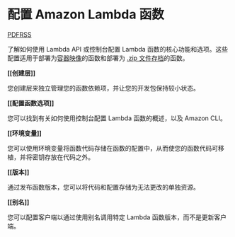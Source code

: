# 配置 Amazon Lambda 函数

[PDF](https://docs.amazonaws.cn/lambda/latest/dg/lambda-dg.pdf#lambda-functions)[RSS](https://docs.amazonaws.cn/lambda/latest/dg/lambda-updates.rss)

了解如何使用 Lambda API 或控制台配置 Lambda 函数的核心功能和选项。这些配置适用于部署为[容器映像](https://docs.amazonaws.cn/lambda/latest/dg/gettingstarted-images.html)的函数和部署为 [.zip 文件存档](https://docs.amazonaws.cn/lambda/latest/dg/configuration-function-zip.html)的函数。

**[[创建层]]**

您创建层来独立管理您的函数依赖项，并让您的开发包保持较小状态。

**[[配置函数选项]]**

您可以找到有关如何使用控制台配置 Lambda 函数的概述，以及 Amazon CLI。

**[[环境变量]]**

您可以使用环境变量将函数代码存储在函数的配置中，从而使您的函数代码可移植，并将密钥存放在代码之外。

**[[版本]]**

通过发布函数版本，您可以将代码和配置存储为无法更改的单独资源。

**[[别名]]**

您可以配置客户端以通过使用别名调用特定 Lambda 函数版本，而不是更新客户端。